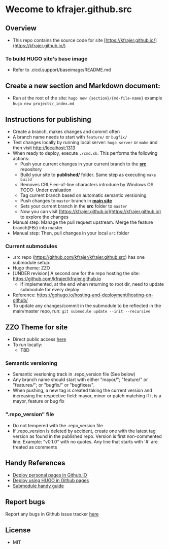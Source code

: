 # Wecome to kfrajer.github.src

## Overview

* This repo contains the source code for site [https://kfrajer.github.io/](https://kfrajer.github.io/)

### To build HUGO site's base image
* Refer to .cicd.support/baseimage/README.md

## Create a new section and Markdown document:
*  Run at the root of the site: `hugo new {section}/{md-file-name}` example `hugo new projects/_index.md`

## Instructions for publishing
* Create a branch, makes changes and commit often
* A branch name needs to start with `feature/` or `bugfix/`
* Test changes locally by running local server: `hugo server` or `make` and then visit [http://localhost:1313](http://localhost:1313)
* When ready to deploy, execute `./cmd.sh`. This performs the following actions:
  - Push your current changes in your current branch to the **[src](https://github.com/kfrajer/kfrajer.github.src)** repository
  - Build your site to **published/** folder. Same step as executing `make build`
  - Removes CRLF en-of-line characters introduce by Windows OS. TODO: Under evaluation
  - Tag current branch based on automatic semantic versioning
  - Push changes to `master` branch in **[main site](https://github.com/kfrajer/kfrajer.github.io)** 
  - Sets your current branch in the **src** folder to `master`
  - Now you can visit [https://kfrajer.github.io](https://kfrajer.github.io) to explore the changes
* Manual step: Manage the pull request upstream. Merge the feature branch(FBr) into master
* Manual step: Then, pull changes in your local `src` folder

### Current submodules
* .src repo (https://github.com/kfrajer/kfrajer.github.src) has one submodule setup:
* Hugo theme: ZZO
* [UNDER revision] A second one for the repo hosting the site: https://github.com/kfrajer/kfrajer.github.io
  - If implemented, at the end when returning to root dir, need to update submodule for every deploy
* Reference: https://gohugo.io/hosting-and-deployment/hosting-on-github/
* To update any changes/commit in the submodule to be reflected in the main/master repo, run:
  `git submodule update --init --recursive`

## ZZO Theme for site
* Direct public access [here](http://devhugo.atspace.cc)
* To run locally: 
  - TBD

### Semantic versioning
* Semantic vesrioning track in .repo_version file (See below)
* Any branch name should start with either "mayor/"; "feature/" or "features/"; or "bugfix/" or "bugfixes/". 
* When pushing, a new tag is created taking the current version and increasing the respective field: mayor, minor or patch matching if it is a mayor, feature or bug fix

### ".repo_version" file
* Do not tempered with the .repo_version file
* If .repo_version is deleted by accident, create one with the latest tag version as found in the published repo. Version is first non-commented line. Example: "v0.1.0" with no quotes. Any line that starts with '#' are treated as comments

## Handy References
* [Deploy personal pages in Github.IO](https://pages.github.com/)
* [Deploy using HUGO in Github pages](https://gohugo.io/hosting-and-deployment/hosting-on-github/)
* [Submodule handy guide](https://github.blog/2016-02-01-working-with-submodules/)

## Report bugs
Report any bugs in Github issue tracker [here](https://github.com/kfrajer/kfrajer.github.src/issues)

## License
* MIT

